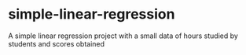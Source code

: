 # simple-linear-regression
A simple linear regression project with a small data of hours studied by students and scores obtained
